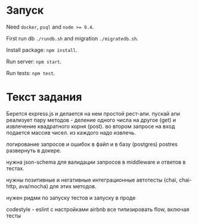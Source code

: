 # Запуск 

 Need `docker`, `psql` and `node >= 9.4`.
 
 First run db `./rundb.sh` and migration `./migratedb.sh`.
 
 Install package: `npm install`.
 
 Run server: `npm start`.
 
 Run tests: `npm test`.

# Текст задания

Берется express.js и делается на нем простой рест-апи. 
пускай апи реализует пару методов - деление одного числа на другое (get) и извлечение квадратного корня (post). 
во втором запросе на вход подается массив чисел. из каждого надо извлечь.

логирование запросов и ошибок в файл и в базу (postgres) 
роstres развернуть в докере.

нужна json-schema для валидации запросов в middleware и ответов в тестах.

нужны позитивные и негативные интеграционные автотесты (chai, chai-http, ava/mocha) для этих методов.

нужен ридми по запуску тестов и запуску в проде

codestyle - eslint с настройками airbnb 
все типизировать flow, включая тесты
